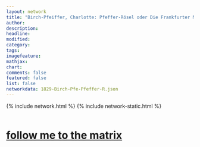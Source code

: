 ```yaml
---
layout: network
title: "Birch-Pfeiffer, Charlotte: Pfeffer-Rösel oder Die Frankfurter Messe im Jahre 1297 (1829)"
author:
description:
headline:
modified:
category:
tags: 
imagefeature: 
mathjax: 
chart: 
comments: false
featured: false
list: false
networkdata: 1829-Birch-Pfe-Pfeffer-R.json
---
```

{% include network.html %}
{% include network-static.html %}
<div class="row">
  <div class="small-5 small-centered columns"><a href="/matrix247"><h1>follow me to the matrix</h1></a>
</div>
</div>
